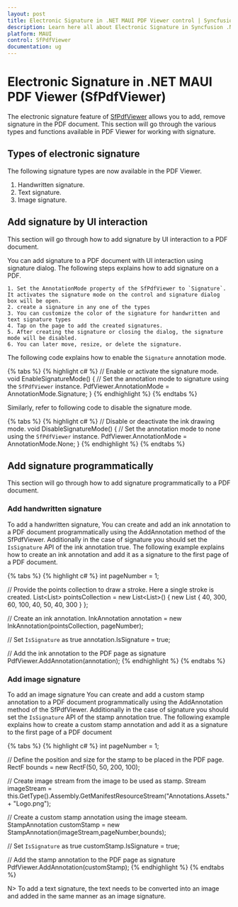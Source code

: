 ```yaml
---
layout: post
title: Electronic Signature in .NET MAUI PDF Viewer control | Syncfusion
description: Learn here all about Electronic Signature in Syncfusion .NET MAUI PDF Viewer (SfPdfViewer) control and its types.
platform: MAUI
control: SfPdfViewer
documentation: ug
---
```


# Electronic Signature in .NET MAUI PDF Viewer (SfPdfViewer)

The electronic signature feature of [SfPdfViewer](https://help.syncfusion.com/cr/maui/Syncfusion.Maui.PdfViewer.SfPdfViewer.html) allows you to add, remove signature in the PDF document. This section will go through the various types and functions available in PDF Viewer for working with signature.

## Types of electronic signature

The following signature types are now available in the PDF Viewer.

1.	Handwritten signature.
2.	Text signature.
3.  Image signature.

## Add signature by UI interaction

This section will go through how to add signature by UI interaction to a PDF document.

You can add signature to a PDF document with UI interaction using signature dialog. The following steps explains how to add signature on a PDF.

	1. Set the AnnotationMode property of the SfPdfViewer to `Signature`. It activates the signature mode on the control and signature dialog box will be open.
	2. create a signature in any one of the types
	3. You can customize the color of the signature for handwritten and text signature types
	4. Tap on the page to add the created signatures.
	5. After creating the signature or closing the dialog, the signature mode will be disabled.
	6. You can later move, resize, or delete the signature.
	
The following code explains how to enable the `Signature` annotation mode.

{% tabs %}
{% highlight c# %}
// Enable or activate the signature mode.
void EnableSignatureMode()
{
    // Set the annotation mode to signature using the `SfPdfViewer` instance.
    PdfViewer.AnnotationMode = AnnotationMode.Signature;
}
{% endhighlight %}
{% endtabs %}

Similarly, refer to following code to disable the signature mode.

{% tabs %}
{% highlight c# %}
// Disable or deactivate the ink drawing mode.
void DisableSignatureMode()
{
    // Set the annotation mode to none using the `SfPdfViewer` instance.
    PdfViewer.AnnotationMode = AnnotationMode.None;
}
{% endhighlight %}
{% endtabs %}

## Add signature programmatically

This section will go through how to add signature programmatically to a PDF document.

### Add handwritten signature 

To add a handwritten signature, You can create and add an ink annotation to a PDF document programmatically using the AddAnnotation method of the SfPdfViewer. Additionally in the case of signature you should set the `IsSignature` API of the ink annotation true. The following example explains how to create an ink annotation and add it as a signature to the first page of a PDF document.

{% tabs %}
{% highlight c# %}
int pageNumber = 1;
    
// Provide the points collection to draw a stroke. Here a single stroke is created.
List<List<float>> pointsCollection = new List<List<float>>()
{
   new List<float> { 40, 300, 60, 100, 40, 50, 40, 300 }
};

// Create an ink annotation.
InkAnnotation annotation = new InkAnnotation(pointsCollection, pageNumber);

// Set `IsSignature` as true
annotation.IsSignature = true;

// Add the ink annotation to the PDF page as signature
PdfViewer.AddAnnotation(annotation);
{% endhighlight %}
{% endtabs %}

### Add image signature

To add an image signature You can create and add a custom stamp annotation to a PDF document programmatically using the AddAnnotation method of the SfPdfViewer. Additionally in the case of signature you should set the `IsSignature` API of the stamp annotation true. The following example explains how to create a custom stamp annotation and add it as a signature to the first page of a PDF document

{% tabs %}
{% highlight c# %}
int pageNumber = 1;

// Define the position and size for the stamp to be placed in the PDF page.
RectF bounds = new RectF(50, 50, 200, 100);

// Create image stream from the image to be used as stamp.
Stream imageStream = this.GetType().Assembly.GetManifestResourceStream("Annotations.Assets." + "Logo.png");

// Create a custom stamp annotation using the image steeam.
StampAnnotation customStamp = new StampAnnotation(imageStream,pageNumber,bounds);

// Set `IsSignature` as true
customStamp.IsSignature = true;

// Add the stamp annotation to the PDF page as signature
PdfViewer.AddAnnotation(customStamp);
{% endhighlight %}
{% endtabs %}

N> To add a text signature, the text needs to be converted into an image and added in the same manner as an image signature.

